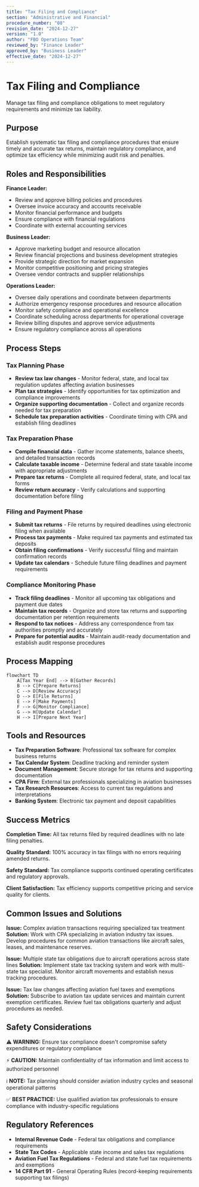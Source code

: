 ```yaml
---
title: "Tax Filing and Compliance"
section: "Administrative and Financial"
procedure_number: "08"
revision_date: "2024-12-27"
version: "1.0"
author: "FBO Operations Team"
reviewed_by: "Finance Leader"
approved_by: "Business Leader"
effective_date: "2024-12-27"
---
```


# Tax Filing and Compliance

Manage tax filing and compliance obligations to meet regulatory requirements and minimize tax liability.

## Purpose

Establish systematic tax filing and compliance procedures that ensure timely and accurate tax returns, maintain regulatory compliance, and optimize tax efficiency while minimizing audit risk and penalties.

## Roles and Responsibilities

**Finance Leader:**

- Review and approve billing policies and procedures
- Oversee invoice accuracy and accounts receivable
- Monitor financial performance and budgets
- Ensure compliance with financial regulations
- Coordinate with external accounting services

**Business Leader:**

- Approve marketing budget and resource allocation
- Review financial projections and business development strategies
- Provide strategic direction for market expansion
- Monitor competitive positioning and pricing strategies
- Oversee vendor contracts and supplier relationships

**Operations Leader:**

- Oversee daily operations and coordinate between departments
- Authorize emergency response procedures and resource allocation
- Monitor safety compliance and operational excellence
- Coordinate scheduling across departments for operational coverage
- Review billing disputes and approve service adjustments
- Ensure regulatory compliance across all operations
## Process Steps

### Tax Planning Phase

- **Review tax law changes** - Monitor federal, state, and local tax regulation updates affecting aviation businesses
- **Plan tax strategies** - Identify opportunities for tax optimization and compliance improvements
- **Organize supporting documentation** - Collect and organize records needed for tax preparation
- **Schedule tax preparation activities** - Coordinate timing with CPA and establish filing deadlines

### Tax Preparation Phase

- **Compile financial data** - Gather income statements, balance sheets, and detailed transaction records
- **Calculate taxable income** - Determine federal and state taxable income with appropriate adjustments
- **Prepare tax returns** - Complete all required federal, state, and local tax forms
- **Review return accuracy** - Verify calculations and supporting documentation before filing

### Filing and Payment Phase

- **Submit tax returns** - File returns by required deadlines using electronic filing when available
- **Process tax payments** - Make required tax payments and estimated tax deposits
- **Obtain filing confirmations** - Verify successful filing and maintain confirmation records
- **Update tax calendars** - Schedule future filing deadlines and payment requirements

### Compliance Monitoring Phase

- **Track filing deadlines** - Monitor all upcoming tax obligations and payment due dates
- **Maintain tax records** - Organize and store tax returns and supporting documentation per retention requirements
- **Respond to tax notices** - Address any correspondence from tax authorities promptly and accurately
- **Prepare for potential audits** - Maintain audit-ready documentation and establish audit response procedures

## Process Mapping

```mermaid
flowchart TD
    A[Tax Year End] --> B[Gather Records]
    B --> C[Prepare Returns]
    C --> D[Review Accuracy]
    D --> E[File Returns]
    E --> F[Make Payments]
    F --> G[Monitor Compliance]
    G --> H[Update Calendar]
    H --> I[Prepare Next Year]
```

## Tools and Resources

- **Tax Preparation Software**: Professional tax software for complex business returns
- **Tax Calendar System**: Deadline tracking and reminder system
- **Document Management**: Secure storage for tax returns and supporting documentation
- **CPA Firm**: External tax professionals specializing in aviation businesses
- **Tax Research Resources**: Access to current tax regulations and interpretations
- **Banking System**: Electronic tax payment and deposit capabilities

## Success Metrics

**Completion Time:** All tax returns filed by required deadlines with no late filing penalties.

**Quality Standard:** 100% accuracy in tax filings with no errors requiring amended returns.

**Safety Standard:** Tax compliance supports continued operating certificates and regulatory approvals.

**Client Satisfaction:** Tax efficiency supports competitive pricing and service quality for clients.

## Common Issues and Solutions

**Issue:** Complex aviation transactions requiring specialized tax treatment
**Solution:** Work with CPA specializing in aviation industry tax issues. Develop procedures for common aviation transactions like aircraft sales, leases, and maintenance reserves.

**Issue:** Multiple state tax obligations due to aircraft operations across state lines
**Solution:** Implement state tax tracking system and work with multi-state tax specialist. Monitor aircraft movements and establish nexus tracking procedures.

**Issue:** Tax law changes affecting aviation fuel taxes and exemptions
**Solution:** Subscribe to aviation tax update services and maintain current exemption certificates. Review fuel tax obligations quarterly and adjust procedures as needed.

## Safety Considerations

⚠️ **WARNING:** Ensure tax compliance doesn't compromise safety expenditures or regulatory compliance



⚡ **CAUTION:** Maintain confidentiality of tax information and limit access to authorized personnel

ℹ️ **NOTE:** Tax planning should consider aviation industry cycles and seasonal operational patterns

✅ **BEST PRACTICE:** Use qualified aviation tax professionals to ensure compliance with industry-specific regulations

## Regulatory References

- **Internal Revenue Code** - Federal tax obligations and compliance requirements
- **State Tax Codes** - Applicable state income and sales tax regulations
- **Aviation Fuel Tax Regulations** - Federal and state fuel tax requirements and exemptions
- **14 CFR Part 91** - General Operating Rules (record-keeping requirements supporting tax filings)

